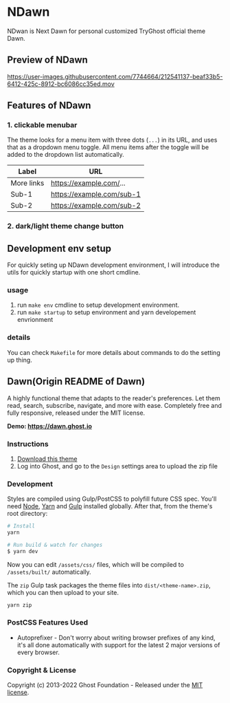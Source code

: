 # NDawn

NDwan is Next Dawn for personal customized TryGhost official theme Dawn.

## Preview of NDawn


https://user-images.githubusercontent.com/7744664/212541137-beaf33b5-6412-425c-8912-bc6086cc35ed.mov



## Features of NDawn
### 1. clickable menubar
The theme looks for a menu item with three dots (`...`) in its URL, and uses that as a dropdown menu toggle. All menu items after the toggle will be added to the dropdown list automatically.

| Label      | URL                       |
|------------|---------------------------|
| More links | https://example.com/...   |
| Sub-1      | https://example.com/sub-1 |
| Sub-2      | https://example.com/sub-2 |

### 2. dark/light theme change button

## Development env setup

For quickly seting up NDawn development environment, I will introduce the utils for quickly startup
with one short cmdline.

### usage
1. run `make env` cmdline to setup development environment.
2. run `make startup` to setup environment and yarn developement envrionment

### details
You can check `Makefile` for more details about commands to do the setting up thing.

## Dawn(Origin README of Dawn)

A highly functional theme that adapts to the reader's preferences. Let them read, search, subscribe, navigate, and more with ease. Completely free and fully responsive, released under the MIT license.

**Demo: https://dawn.ghost.io**


### Instructions

1. [Download this theme](https://github.com/TryGhost/Dawn/archive/main.zip)
2. Log into Ghost, and go to the `Design` settings area to upload the zip file

### Development

Styles are compiled using Gulp/PostCSS to polyfill future CSS spec. You'll need [Node](https://nodejs.org/), [Yarn](https://yarnpkg.com/) and [Gulp](https://gulpjs.com) installed globally. After that, from the theme's root directory:

```bash
# Install
yarn

# Run build & watch for changes
$ yarn dev
```

Now you can edit `/assets/css/` files, which will be compiled to `/assets/built/` automatically.

The `zip` Gulp task packages the theme files into `dist/<theme-name>.zip`, which you can then upload to your site.

```bash
yarn zip
```

### PostCSS Features Used

- Autoprefixer - Don't worry about writing browser prefixes of any kind, it's all done automatically with support for the latest 2 major versions of every browser.

### Copyright & License

Copyright (c) 2013-2022 Ghost Foundation - Released under the [MIT license](LICENSE).
